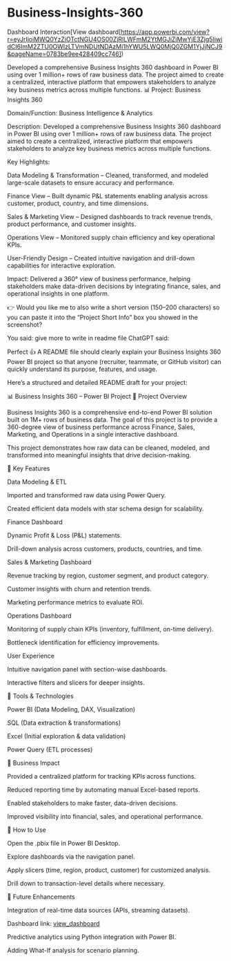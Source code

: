 # Business-Insights-360 
Dashboard Interaction[View dashboard[https://app.powerbi.com/view?r=eyJrIjoiMWQ0YzZiOTctNGU4OS00ZjRlLWFmM2YtMGJiZjMwYjE3Zjg5IiwidCI6ImM2ZTU0OWIzLTVmNDUtNDAzMi1hYWU5LWQ0MjQ0ZGM1YjJjNCJ9&pageName=0783be9ee428409cc746])


Developed a comprehensive Business Insights 360 dashboard in Power BI using over 1 million+ rows of raw business data. The project aimed to create a centralized, interactive platform that empowers stakeholders to analyze key business metrics across multiple functions.
📊 Project: Business Insights 360

Domain/Function: Business Intelligence & Analytics

Description:
Developed a comprehensive Business Insights 360 dashboard in Power BI using over 1 million+ rows of raw business data. The project aimed to create a centralized, interactive platform that empowers stakeholders to analyze key business metrics across multiple functions.

Key Highlights:

Data Modeling & Transformation – Cleaned, transformed, and modeled large-scale datasets to ensure accuracy and performance.

Finance View – Built dynamic P&L statements enabling analysis across customer, product, country, and time dimensions.

Sales & Marketing View – Designed dashboards to track revenue trends, product performance, and customer insights.

Operations View – Monitored supply chain efficiency and key operational KPIs.

User-Friendly Design – Created intuitive navigation and drill-down capabilities for interactive exploration.

Impact:
Delivered a 360° view of business performance, helping stakeholders make data-driven decisions by integrating finance, sales, and operational insights in one platform.

👉 Would you like me to also write a short version (150–200 characters) so you can paste it into the “Project Short Info” box you showed in the screenshot?

You said:
give more to write in  readme file
ChatGPT said:

Perfect 👍 A README file should clearly explain your Business Insights 360 Power BI project so that anyone (recruiter, teammate, or GitHub visitor) can quickly understand its purpose, features, and usage.

Here’s a structured and detailed README draft for your project:

📊 Business Insights 360 – Power BI Project
🔹 Project Overview

Business Insights 360 is a comprehensive end-to-end Power BI solution built on 1M+ rows of business data. The goal of this project is to provide a 360-degree view of business performance across Finance, Sales, Marketing, and Operations in a single interactive dashboard.

This project demonstrates how raw data can be cleaned, modeled, and transformed into meaningful insights that drive decision-making.

🔹 Key Features

Data Modeling & ETL

Imported and transformed raw data using Power Query.

Created efficient data models with star schema design for scalability.

Finance Dashboard

Dynamic Profit & Loss (P&L) statements.

Drill-down analysis across customers, products, countries, and time.

Sales & Marketing Dashboard

Revenue tracking by region, customer segment, and product category.

Customer insights with churn and retention trends.

Marketing performance metrics to evaluate ROI.

Operations Dashboard

Monitoring of supply chain KPIs (inventory, fulfillment, on-time delivery).

Bottleneck identification for efficiency improvements.

User Experience

Intuitive navigation panel with section-wise dashboards.

Interactive filters and slicers for deeper insights.

🔹 Tools & Technologies

Power BI (Data Modeling, DAX, Visualization)

SQL (Data extraction & transformations)

Excel (Initial exploration & data validation)

Power Query (ETL processes)

🔹 Business Impact

Provided a centralized platform for tracking KPIs across functions.

Reduced reporting time by automating manual Excel-based reports.

Enabled stakeholders to make faster, data-driven decisions.

Improved visibility into financial, sales, and operational performance.

🔹 How to Use

Open the .pbix file in Power BI Desktop.

Explore dashboards via the navigation panel.

Apply slicers (time, region, product, customer) for customized analysis.

Drill down to transaction-level details where necessary.

🔹 Future Enhancements

Integration of real-time data sources (APIs, streaming datasets).

Dashboard link: [view_dashboard](https://app.powerbi.com/view?r=eyJrIjoiMWQ0YzZiOTctNGU4OS00ZjRlLWFmM2YtMGJiZjMwYjE3Zjg5IiwidCI6ImM2ZTU0OWIzLTVmNDUtNDAzMi1hYWU5LWQ0MjQ0ZGM1YjJjNCJ9)


Predictive analytics using Python integration with Power BI.

Adding What-If analysis for scenario planning.
